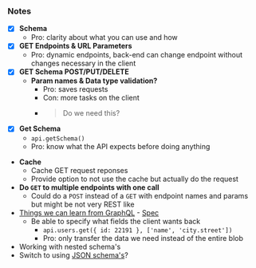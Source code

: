 ### Notes
* [x] **Schema**
    * Pro: clarity about what you can use and how
* [x] **GET Endpoints & URL Parameters**
    * Pro: dynamic endpoints, back-end can change endpoint without changes necessary in the client
* [x] **GET Schema POST/PUT/DELETE**
    * **Param names & Data type validation?**
        * Pro: saves requests
        * Con: more tasks on the client
        * > Do we need this?
* [x] **Get Schema**
    * `api.getSchema()`
    * Pro: know what the API expects before doing anything
* **Cache**
    * Cache GET request reponses
    * Provide option to not use the cache but actually do the request
* **Do `GET` to multiple endpoints with one call**
    * Could do a `POST` instead of a `GET` with endpoint names and params but might be not very REST like 
*  [Things we can learn from GraphQL](http://graphql.org/) - [Spec](http://facebook.github.io/graphql/)
    * Be able to specify what fields the client wants back
        * `api.users.get({ id: 22191 }, ['name', 'city.street'])`
        * Pro: only transfer the data we need instead of the entire blob
* Working with nested schema's
* Switch to using [JSON schema's](http://json-schema.org/examples.html)?
